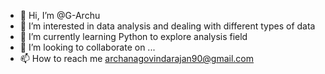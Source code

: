 - 👋 Hi, I’m @G-Archu
- 👀 I’m interested in data analysis and dealing with different types of data
- 🌱 I’m currently learning Python to explore analysis field
- 💞️ I’m looking to collaborate on ...
- 📫 How to reach me archanagovindarajan90@gmail.com

<!---
G-Archu/G-Archu is a ✨ special ✨ repository because its `README.md` (this file) appears on your GitHub profile.
You can click the Preview link to take a look at your changes.
--->
